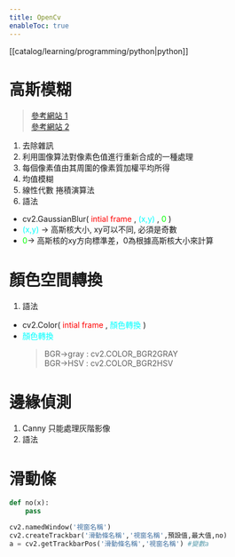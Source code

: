 ```yaml
---
title: OpenCv
enableToc: true
---
```

[[catalog/learning/programming/python|python]]

# 高斯模糊

>[參考網站 1](https://blog.csdn.net/weixin_39851887/article/details/110899775)  
[參考網站 2](http://www.ruanyifeng.com/blog/2012/11/gaussian_blur.html)

1. 去除雜訊  
2. 利用圖像算法對像素色值進行重新合成的一種處理
3. 每個像素值由其周圍的像素質加權平均所得
4. 均值模糊
5. 線性代數 捲積演算法
6. 語法
+ cv2.GaussianBlur(<font color=#FF0000> intial frame </font>,<font color=#00FFFF> (x,y) </font>,<font color=#00FF00> 0 </font>)  
+ <font color=#00FFFF> (x,y) </font>-> 高斯核大小, xy可以不同, 必須是奇數  
+ <font color=#00FF00>0</font>-> 高斯核的xy方向標準差，0為根據高斯核大小來計算

# 顏色空間轉換

1. 語法
+ cv2.Color(<font color=#FF0000> intial frame </font>,<font color=#00FFFF> 顏色轉換 </font>)
+ <font color=#00FFFF> 顏色轉換 </font>
    >BGR->gray : cv2.COLOR_BGR2GRAY  
    >BGR->HSV  : cv2.COLOR_BGR2HSV

# 邊緣偵測

1. Canny 只能處理灰階影像
2. 語法

# 滑動條

```py
def no(x):
    pass

cv2.namedWindow('視窗名稱')
cv2.createTrackbar('滑動條名稱','視窗名稱',預設值,最大值,no)
a = cv2.getTrackbarPos('滑動條名稱','視窗名稱') #變數a

```

